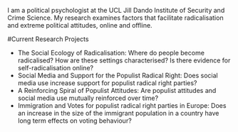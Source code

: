 I am a political psychologist at the UCL Jill Dando Institute of Security and Crime Science. My research examines factors that facilitate radicalisation and extreme political attitudes, online and offline.

#Current Research Projects
* The Social Ecology of Radicalisation: Where do people become radicalised? How are these settings characterised? Is there evidence for self-radicalisation online?
* Social Media and Support for the Populist Radical Right: Does social media use increase support for populist radical right parties?
* A Reinforcing Spiral of Populist Attitudes: Are populist attitudes and social media use mutually reinforced over time?
* Immigration and Votes for populist radical right parties in Europe: Does an increase in the size of the immigrant population in a country have long term effects on voting behaviour?
